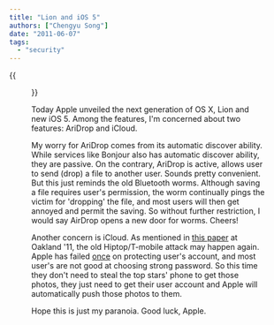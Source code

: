```yaml
---
title: "Lion and iOS 5"
authors: ["Chengyu Song"]
date: "2011-06-07"
tags: 
  - "security"
---
```

{{<figure src="images/banner.png" alt="Banner" width="50%">}}

Today Apple unveiled the next generation of OS X, Lion and new iOS 5. Among the features, I'm concerned about two features: AriDrop and iCloud.  
  
My worry for AriDrop comes from its automatic discover ability. While services like Bonjour also has automatic discover ability, they are passive. On the contrary, AriDrop is active, allows user to send (drop) a file to another user. Sounds pretty convenient. But this just reminds the old Bluetooth worms. Although saving a file requires user's permission, the worm continually pings the victim for 'dropping' the file, and most users will then get annoyed and permit the saving. So without further restriction, I would say AirDrop opens a new door for worms. Cheers!  
  
Another concern is iCloud. As mentioned in [this paper](http://www5.rz.rub.de:8032/imperia/md/content/wolf/ieee_mobile.pdf) at Oakland '11, the old Hiptop/T-mobile attack may happen again. Apple has failed [once](http://news.cnet.com/8301-13579_3-20009658-37.html) on protecting user's account, and most user's are not good at choosing strong password. So this time they don't need to steal the top stars' phone to get those photos, they just need to get their user account and Apple will automatically push those photos to them.  
  
Hope this is just my paranoia. Good luck, Apple.
